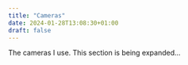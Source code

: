 ```yaml
---
title: "Cameras"
date: 2024-01-28T13:08:30+01:00
draft: false
---
```


The cameras I use. This section is being expanded...